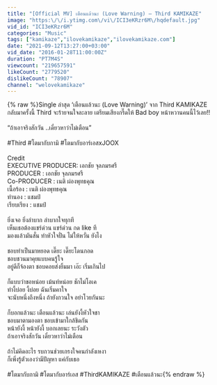 ```yaml
---
title: "[Official MV] เตือนแล้วนะ (Love Warning) – Third KAMIKAZE"
image: "https:\/\/i.ytimg.com\/vi\/ICI3eKRzr6M\/hqdefault.jpg"
vid_id: "ICI3eKRzr6M"
categories: "Music"
tags: ["kamikaze","ilovekamikaze","ilovekamikaze.com"]
date: "2021-09-12T13:27:00+03:00"
vid_date: "2016-01-28T11:00:00Z"
duration: "PT7M4S"
viewcount: "219657591"
likeCount: "2779520"
dislikeCount: "78907"
channel: "welovekamikaze"
---
```

{% raw %}Single ล่าสุด ‘เตือนแล้วนะ (Love Warning)’ จาก Third KAMIKAZE<br />กลับมาครั้งนี้ Third จะร้ายจนใจละลาย เตรียมเสียงกรี๊ดให้ Bad boy หน้าหวานคนนี้ไว้เลย!!<br /><br />“ถ้าเอาจริงสักวัน ..เดี๋ยวหาว่าไม่เตือน”<br /> <br />#Third #โตมากับกามิ #โตมากับอาร์เอสxJOOX<br /><br />Credit<br />EXECUTIVE PRODUCER: เอกชัย จุลภมรศรี<br /> PRODUCER         : เอกชัย จุลภมรศรี<br /> Co-PRODUCER   : เนติ ผ่องพุทธคุณ<br /> เนื้อร้อง                     : เนติ ผ่องพุทธคุณ<br /> ทำนอง                     : แชมป์<br /> เรียบเรียง                  : แชมป์<br /> <br /> ยิ่งเจอ ยิ่งลำบาก ลำบากใจทุกที <br /> เห็นเธอต้องแชร์ด่วน แชร์ด่วน กด like ที<br /> มองแล้วมันสั่น ทำหัวใจปั่น ไม่ให้หวั่น ยังไง<br /> <br /> ชอบทำเป็นมาหยอด เดี๊ยะ เดี๊ยะโดนกอด <br /> ชอบชวนมาคุยแบบคนรู้ใจ<br /> อยู่ดีก็จ้องตา ชอบคอยส่งยิ้มมา เอ๊ะ เริ่มเกินไป<br /><br /> ก็แบบว่าขอหน่อย เม้นท์หน่อย ชักไม่โอเค <br /> ทำงี้บ่อย งี้บ่อย ฉันเริ่มคาใจ<br /> จะนับหนึ่งถึงหนึ่ง ถ้ายังกวนใจ อย่าโวยกันนะ<br /> <br /> ก็บอกแล้วนะ เตือนแล้วนะ เล่นยังงี้หัวใจชา<br /> ชอบมาตามองตา ชอบเข้ามาใกล้ชิดกัน<br /> หน้ายังงี้ หน้ายังงี้ บอกเลยนะ ระวังตัว<br /> ถ้าเอาจริงสักวัน เดี๋ยวหาว่าไม่เตือน<br /> <br /> ถ้าไม่คิดอะไร รบกวนช่วยเกรงใจคนกำลังเหงา<br /> ก็เพิ่งรู้ตัวเองว่ามีปัญหา แค่กับเธอ<br /><br />#โตมากับกามิ #โตมากับอาร์เอส #ThirdKAMIKAZE #เตือนแล้วนะ{% endraw %}

